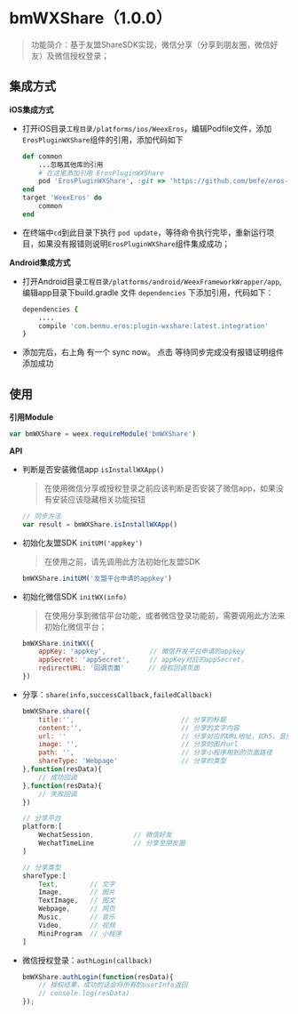 # bmWXShare（1.0.0）

> 功能简介：基于友盟ShareSDK实现，微信分享（分享到朋友圈，微信好友）及微信授权登录；


## 集成方式
**iOS集成方式**

* 打开iOS目录`工程目录/platforms/ios/WeexEros`，编辑Podfile文件，添加`ErosPluginWXShare`组件的引用，添加代码如下

	```ruby
	def common
    	...忽略其他库的引用
    	# 在这里添加引用 ErosPluginWXShare
    	pod 'ErosPluginWXShare', :git => 'https://github.com/bmfe/eros-plugin-ios-wxshare.git', :tag => '1.0.0'
	end
	target 'WeexEros' do
    	common
	end
	```

* 在终端中`cd`到此目录下执行 `pod update`，等待命令执行完毕，重新运行项目，如果没有报错则说明`ErosPluginWXShare`组件集成成功；

**Android集成方式**

* 打开Android目录`工程目录/platforms/android/WeexFrameworkWrapper/app`,编辑app目录下build.gradle 文件 `dependencies` 下添加引用，代码如下：

	```ruby
	dependencies {
		....
		compile 'com.benmu.eros:plugin-wxshare:latest.integration'
	}
	```
* 添加完后，右上角 有一个 sync now。 点击 等待同步完成没有报错证明组件添加成功

## 使用

**引用Module**

```js
var bmWXShare = weex.requireModule('bmWXShare')
```

**API**

* 判断是否安装微信app `isInstallWXApp()` 

	> 在使用微信分享或授权登录之前应该判断是否安装了微信app，如果没有安装应该隐藏相关功能按钮

	```js
	// 同步方法
	var result = bmWXShare.isInstallWXApp()
	```

* 初始化友盟SDK `initUM('appkey')` 

	> 在使用之前，请先调用此方法初始化友盟SDK

	```js
	bmWXShare.initUM('友盟平台申请的appkey')
	```

* 初始化微信SDK `initWX(info)`

	> 在使用分享到微信平台功能，或者微信登录功能前，需要调用此方法来初始化微信平台；

	```js
	bmWXShare.initWX({
		appKey: 'appkey',			// 微信开发平台申请的appkey
		appSecret: 'appSecret',		// appKey对应的appSecret，
		redirectURL: '回调页面' 	 // 授权回调页面
	})
	```

* 分享：`share(info,successCallback,failedCallback)`

	```js
	bmWXShare.share({
		title:'',                   		// 分享的标题
   		content:'',                     	// 分享的文字内容
   		url: ''                         	// 分享对应的URL地址，如h5、音乐链接、视频链接、小程序的链接
   		image: '',                       	// 分享的图片url
   		path: '',							// 分享小程序用到的页面路径
   		shareType: 'Webpage'				// 分享的类型
	},function(resData){
    	// 成功回调
	},function(resData){
    	// 失败回调
	})

	// 分享平台
	platform:[
    	WechatSession,          // 微信好友
    	WechatTimeLine          // 分享至朋友圈
	]

	// 分享类型
	shareType:[
		Text,        // 文字
		Image,       // 图片
		TextImage,   // 图文
		Webpage,     // 网页
		Music,       // 音乐
		Video,       // 视频
		MiniProgram  // 小程序
	]
	```

* 微信授权登录：`authLogin(callback)`

	```js
	bmWXShare.authLogin(function(resData){	
		// 授权结果，成功的话会将所有的userInfo返回
		// console.log(resData)
	});
	```